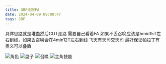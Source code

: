 ```yaml
---
title: GBF无限FA
date: 2024-04-09 09:00:47
tags: GBF
---
```

具体思路就是堆血然后CUT走路 需要自己看着FA
如果不丢召唤应该是5min15T左右到线，如果丢召唤会在4min12T左右到线
飞天有天司交天司 最好保证帕拉丁有奥义可以叠盾

![角色](img/GBF无限FA/角色.jpg)
![盘子](img/GBF无限FA/盘子.jpg)
![召唤](img/GBF无限FA/召唤.jpg)
![主角技能](img/GBF无限FA/主角技能.jpg)